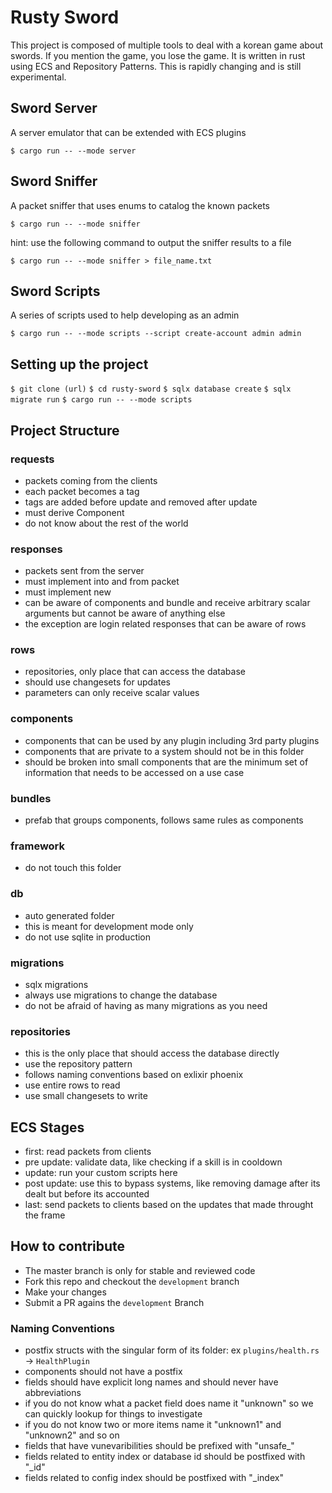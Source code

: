 # Rusty Sword
This project is composed of multiple tools to deal with a korean game about swords.
If you mention the game, you lose the game.
It is written in rust using ECS and Repository Patterns.
This is rapidly changing and is still experimental.

## Sword Server
A server emulator that can be extended with ECS plugins

`$ cargo run -- --mode server`

## Sword Sniffer
A packet sniffer that uses enums to catalog the known packets

`$ cargo run -- --mode sniffer`

hint: use the following command to output the sniffer results to a file

`$ cargo run -- --mode sniffer > file_name.txt`

## Sword Scripts
A series of scripts used to help developing as an admin

`$ cargo run -- --mode scripts --script create-account admin admin`

## Setting up the project
`$ git clone (url)`
`$ cd rusty-sword`
`$ sqlx database create`
`$ sqlx migrate run`
`$ cargo run -- --mode scripts`

## Project Structure

### requests
- packets coming from the clients
- each packet becomes a tag
- tags are added before update and removed after update
- must derive Component
- do not know about the rest of the world

### responses
- packets sent from the server
- must implement into and from packet
- must implement new
- can be aware of components and bundle and receive arbitrary scalar arguments but cannot be aware of anything else
- the exception are login related responses that can be aware of rows

### rows
- repositories, only place that can access the database
- should use changesets for updates
- parameters can only receive scalar values

### components
- components that can be used by any plugin including 3rd party plugins
- components that are private to a system should not be in this folder
- should be broken into small components that are the minimum set of information that needs to be accessed on a use case

### bundles
- prefab that groups components, follows same rules as components

### framework
- do not touch this folder

### db
- auto generated folder 
- this is meant for development mode only 
- do not use sqlite in production

### migrations
- sqlx migrations
- always use migrations to change the database
- do not be afraid of having as many migrations as you need

### repositories
- this is the only place that should access the database directly
- use the repository pattern
- follows naming conventions based on exlixir phoenix 
- use entire rows to read
- use small changesets to write

## ECS Stages
- first: read packets from clients
- pre update: validate data, like checking if a skill is in cooldown
- update: run your custom scripts here
- post update: use this to bypass systems, like removing damage after its dealt but before its accounted
- last: send packets to clients based on the updates that made throught the frame

## How to contribute
- The master branch is only for stable and reviewed code
- Fork this repo and checkout the `development` branch
- Make your changes
- Submit a PR agains the `development` Branch

### Naming Conventions
- postfix structs with the singular form of its folder: ex `plugins/health.rs` -> `HealthPlugin`
- components should not have a postfix
- fields should have explicit long names and should never have abbreviations
- if you do not know what a packet field does name it "unknown" so we can quickly lookup for things to investigate
- if you do not know two or more items name it "unknown1" and "unknown2" and so on
- fields that have vunevaribilities should be prefixed with "unsafe_"
- fields related to entity index or database id should be postfixed with "_id"
- fields related to config index should be postfixed with "_index"
